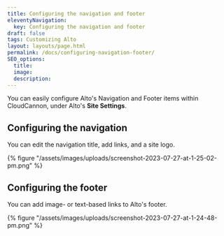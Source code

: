 ```yaml
---
title: Configuring the navigation and footer
eleventyNavigation:
  key: Configuring the navigation and footer
draft: false
tags: Customizing Alto
layout: layouts/page.html
permalink: /docs/configuring-navigation-footer/
SEO_options:
  title:
  image:
  description:
---
```

You can easily configure Alto's Navigation and Footer items within CloudCannon, under Alto's **Site Settings**.

## Configuring the navigation

You can edit the navigation title, add links, and a site logo.

{% figure "/assets/images/uploads/screenshot-2023-07-27-at-1-25-02-pm.png" %}

## ​​​​​Configuring the footer

You can add image- or text-based links to Alto's footer.

{% figure "/assets/images/uploads/screenshot-2023-07-27-at-1-24-48-pm.png" %}